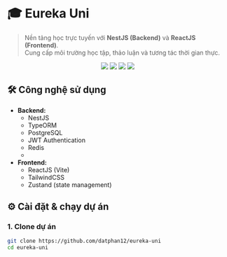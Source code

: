 # 🎓 Eureka Uni

> Nền tảng học trực tuyến với **NestJS (Backend)** và **ReactJS (Frontend)**.  
> Cung cấp môi trường học tập, thảo luận và tương tác thời gian thực.

<p align="center">
  <img src="https://img.shields.io/badge/NestJS-Backend-red?logo=nestjs" />
  <img src="https://img.shields.io/badge/React-Frontend-blue?logo=react" />
  <img src="https://img.shields.io/badge/PostgreSQL-Database-336791?logo=postgresql" />
  <img src="https://img.shields.io/badge/TailwindCSS-UI-06B6D4?logo=tailwindcss" />
</p>

## 🛠️ Công nghệ sử dụng

-   **Backend:**
    -   NestJS
    -   TypeORM
    -   PostgreSQL
    -   JWT Authentication
    -   Redis
    -
-   **Frontend:**
    -   ReactJS (Vite)
    -   TailwindCSS
    -   Zustand (state management)

## ⚙️ Cài đặt & chạy dự án

### 1. Clone dự án

```bash
git clone https://github.com/datphan12/eureka-uni
cd eureka-uni
```
